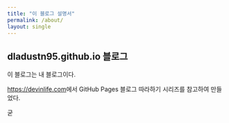 ```yaml
---
title: "이 블로그 설명서"
permalink: /about/
layout: single
---
```


## dladustn95.github.io 블로그

이 블로그는 내 블로그이다.

<https://devinlife.com>에서 GitHub Pages 블로그 따라하기 시리즈를
참고하여 만들었다.  

굳
